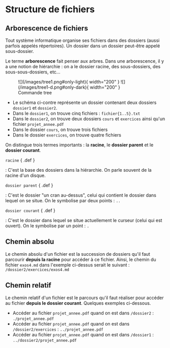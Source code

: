# Structure de fichiers
## Arborescence de fichiers
Tout système informatique organise ses fichiers dans des dossiers (aussi parfois appelés répertoires). Un dossier dans un dossier peut-être appelé sous-dossier. 

Le terme **arborescence** fait penser aux arbres. Dans une arborescence, il y a une notion de hiérarchie : on a le dossier racine, des sous-dossiers, des sous-sous-dossiers, etc...

<div class="grid" markdown>
<figure markdown>
  ![](/images/tree1.png#only-light){ width="200" }
  ![](/images/tree1-d.png#only-dark){ width="200" }

  <figcaption>Commande tree</figcaption>
</figure>

- Le schéma ci-contre représente un dossier contenant deux dossiers `dossier1` et `dossier2`.
- Dans le `dossier1`, on trouve cinq fichiers : `fichier{1..5}.txt`
- Dans le `dossier2`, on trouve deux dossiers `cours` et `exercices` ainsi qu'un fichier `projet_annee.pdf`
- Dans le dossier `cours`, on trouve trois fichiers
- Dans le dossier `exercices`, on trouve quatre fichiers

</div>

On distingue trois termes importants : la **racine**, le **dossier parent** et le **dossier courant**.

`racine` { .def }

:   C'est la base des dossiers dans la hiérarchie. On parle souvent de la racine d'un disque.

`dossier parent` { .def }

:   C'est le dossier "un cran au-dessus", celui qui contient le dossier dans lequel on se situe. On le symbolise par deux points : `..`

`dossier courant` { .def }

:   C'est le dossier dans lequel se situe actuellement le curseur (celui qui est ouvert). On le symbolise par un point : `.`

## Chemin absolu
Le chemin absolu d'un fichier est la succession de dossiers qu'il faut parcourir **depuis la racine** pour accéder à ce fichier.
Ainsi, le chemin du fichier `exos4.md` dans l'exemple ci-dessus serait le suivant : `/dossier2/exercices/exos4.md`  

## Chemin relatif
Le chemin relatif d'un fichier est le parcours qu'il faut réaliser pour accéder au fichier **depuis le dossier courant**. Quelques exemples ci-dessous. 

- Accéder au fichier `projet_annee.pdf` quand on est dans `/dossier2` : `./projet_annee.pdf`
- Accéder au fichier `projet_annee.pdf` quand on est dans `/dossier2/exercices` : `../projet_annee.pdf`
- Accéder au fichier `projet_annee.pdf` quand on est dans `/dossier1` : `../dossier2/projet_annee.pdf`

